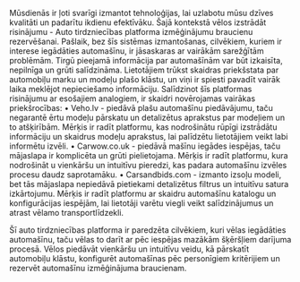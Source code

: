 Mūsdienās ir ļoti svarīgi izmantot tehnoloģijas, lai uzlabotu mūsu dzīves kvalitāti un padarītu ikdienu efektīvāku. Šajā kontekstā vēlos izstrādāt risinājumu - Auto tirdzniecības platforma izmēģinājumu braucienu rezervēšanai.
Pašlaik, bez šīs sistēmas izmantošanas, cilvēkiem, kuriem ir interese iegādāties automašīnu, ir jāsaskaras ar vairākām sarežģītām problēmām. Tirgū pieejamā informācija par automašīnām var būt izkaisīta, nepilnīga un grūti salīdzināma. Lietotājiem trūkst skaidras priekšstata par automobiļu marku un modeļu plašo klāstu, un viņi ir spiesti pavadīt vairāk laika meklējot nepieciešamo informāciju.
Salīdzinot šīs platformas risinājumu ar esošajiem analogiem, ir skaidri novērojamas vairākas priekšrocības:
•	Veho.lv -  piedāvā plašu automašīnu piedāvājumu, taču negarantē ērtu modeļu pārskatu un detalizētus aprakstus par modeļiem un to atšķirībām. Mērķis ir radīt platformu, kas nodrošinātu rūpīgi izstrādātu informāciju un skaidrus modeļu aprakstus, lai palīdzētu lietotājiem veikt labi informētu izvēli.
•	Carwow.co.uk - piedāvā mašīnu iegādes iespējas, taču mājaslapa ir komplicēta un grūti pielietojama. Mērķis ir radīt platformu, kura nodrošināt u vienkāršu un intuitīvu pieredzi, kas padara automašīnu izvēles procesu daudz saprotamāku.
•	Carsandbids.com - izmanto izsoļu modeli, bet tās mājaslapa nepiedāvā pietiekami detalizētus filtrus un intuitīvu satura izkārtojumu. Mērķis ir radīt platformu ar skaidru automašīnu katalogu un konfigurācijas iespējām, lai lietotāji varētu viegli veikt salīdzinājumus un atrast vēlamo transportlīdzekli.

Šī auto tirdzniecības platforma ir paredzēta cilvēkiem, kuri vēlas iegādāties automašīnu, taču vēlas to darīt ar pēc iespējas mazākām šķēršļiem darījuma procesā. Vēlos piedāvāt vienkāršu un intuitīvu veidu, kā pārskatīt automobiļu klāstu, konfigurēt automašīnas pēc personīgiem kritērijiem un rezervēt automašīnu izmēģinājuma braucienam.
